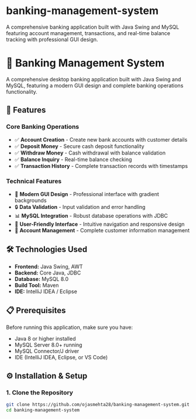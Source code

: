 # banking-management-system
A comprehensive banking application built with Java Swing and MySQL featuring account management, transactions, and real-time balance tracking with professional GUI design.

# 🏦 Banking Management System

A comprehensive desktop banking application built with Java Swing and MySQL, featuring a modern GUI design and complete banking operations functionality.

## 🚀 Features

### Core Banking Operations
- ✅ **Account Creation** - Create new bank accounts with customer details
- ✅ **Deposit Money** - Secure cash deposit functionality
- ✅ **Withdraw Money** - Cash withdrawal with balance validation
- ✅ **Balance Inquiry** - Real-time balance checking
- ✅ **Transaction History** - Complete transaction records with timestamps

### Technical Features
- 🎨 **Modern GUI Design** - Professional interface with gradient backgrounds
- 🔒 **Data Validation** - Input validation and error handling
- 📊 **MySQL Integration** - Robust database operations with JDBC
- 🎯 **User-Friendly Interface** - Intuitive navigation and responsive design
- 📱 **Account Management** - Complete customer information management

## 🛠️ Technologies Used

- **Frontend:** Java Swing, AWT
- **Backend:** Core Java, JDBC
- **Database:** MySQL 8.0
- **Build Tool:** Maven
- **IDE:** IntelliJ IDEA / Eclipse

## 📋 Prerequisites

Before running this application, make sure you have:

- Java 8 or higher installed
- MySQL Server 8.0+ running
- MySQL Connector/J driver
- IDE (IntelliJ IDEA, Eclipse, or VS Code)

## ⚙️ Installation & Setup

### 1. Clone the Repository
```bash
git clone https://github.com/ojasmehta28/banking-management-system.git
cd banking-management-system
